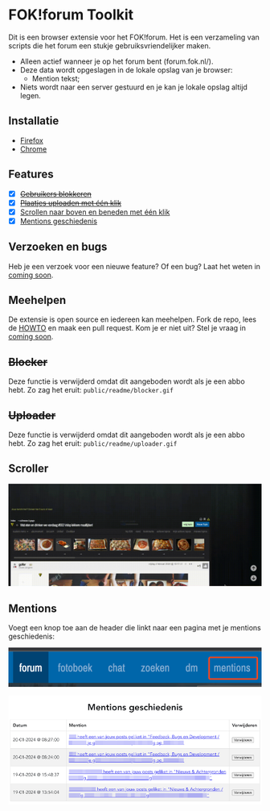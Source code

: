 # FOK!forum Toolkit

Dit is een browser extensie voor het FOK!forum. Het is een verzameling van scripts die het forum een stukje gebruiksvriendelijker maken.

- Alleen actief wanneer je op het forum bent (forum.fok.nl/).
- Deze data wordt opgeslagen in de lokale opslag van je browser:
  - Mention tekst;
- Niets wordt naar een server gestuurd en je kan je lokale opslag altijd legen.

## Installatie

- [Firefox](https://addons.mozilla.org/en-US/firefox/addon/fok-forum-toolkit/)
- [Chrome](https://chromewebstore.google.com/detail/fokforum-toolkit/aeicidhhmkkbadjpbhnfbnpbokomepfh/)

## Features

- [x] [~~Gebruikers blokkeren~~](#blocker)
- [x] [~~Plaatjes uploaden met één klik~~](#uploader)
- [x] [Scrollen naar boven en beneden met één klik](#scroller)
- [x] [Mentions geschiedenis](#mentions)

## Verzoeken en bugs

Heb je een verzoek voor een nieuwe feature? Of een bug? Laat het weten in [coming soon](https://forum.fok.nl/topic/).

## Meehelpen

De extensie is open source en iedereen kan meehelpen. Fork de repo, lees de [HOWTO](HOWTO.md) en maak een pull request. Kom je er niet uit? Stel je vraag in [coming soon](https://forum.fok.nl/topic/).

## ~~Blocker~~

Deze functie is verwijderd omdat dit aangeboden wordt als je een abbo hebt. Zo zag het eruit: `public/readme/blocker.gif`

## ~~Uploader~~

Deze functie is verwijderd omdat dit aangeboden wordt als je een abbo hebt. Zo zag het eruit: `public/readme/uploader.gif`

## Scroller

![scroller afbeeling 1](public/readme/scroller.gif)

## Mentions

Voegt een knop toe aan de header die linkt naar een pagina met je mentions geschiedenis:

![mentions afbeeling 1](public/readme/mentions_1.png)

![mentions afbeeling 2](public/readme/mentions_2.png)
